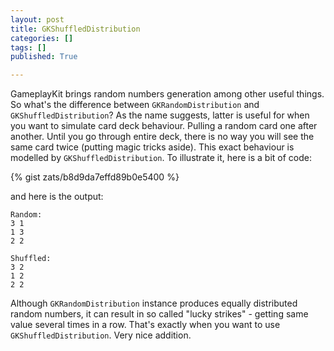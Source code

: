 ```yaml
---
layout: post
title: GKShuffledDistribution
categories: []
tags: []
published: True

---
```


GameplayKit brings random numbers generation among other useful things. So what's the difference between `GKRandomDistribution` and `GKShuffledDistribution`? As the name suggests, latter is useful for when you want to simulate card deck behaviour. Pulling a random card one after another. Until you go through entire deck, there is no way you will see the same card twice (putting magic tricks aside). 
This exact behaviour is modelled by `GKShuffledDistribution`. To illustrate it, here is a bit of code:

{% gist zats/b8d9da7effd89b0e5400 %}

and here is the output:

```
Random:
3 1
1 3
2 2

Shuffled:
3 2
1 2
2 2
```

Although `GKRandomDistribution` instance produces equally distributed random numbers, it can result in so called "lucky strikes" - getting same value several times in a row. That's exactly when you want to use `GKShuffledDistribution`. Very nice addition.